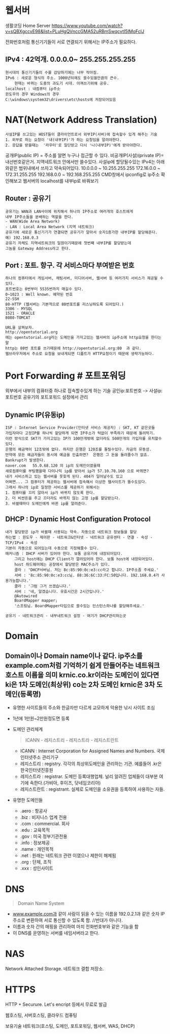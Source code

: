 # 웹서버
생활코딩 Home Server https://www.youtube.com/watch?v=sQBXgccvE98&list=PLuHgQVnccGMA52uRBmSwqcvtI5IMoFclJ

전화번호처럼 통신기기들이 서로 연결되기 위해서는 IP주소가 필요하다.
## IPv4 : 42억개. 0.0.0.0~ 255.255.255.255
	현시대의 통신기기들의 수를 감당하기에는 너무 작아짐.
	IPv6 : 새로운 형식의 주소. 1000년뒤에도 쓸수있을만큼의 큰수.
		현재는 바뀌는 도중의 과도기 시대. 아껴쓰기위해 공유.
    localhost : 내컴퓨터 ip주소
    윈도우의 경우 Windows의 경우 
    C:\windows\system32\drivers\etc\hosts에 저장되어있음

# NAT(Network Address Translation)
	사설IP를 쓰고있는 HOST들이 클라이언트로서 외부IP(서버)에 접속할수 있게 해주는 기술
	1. 외부로 하는 요청이 '내(내부IP)'가 하는 요청임을 알려야한다.
	2. 응답을 받을때는  '라우터'로 일단받고 다시 '나(내부IP)'에게 받아야한다.
	
공개IP(public IP) = 주소를 알면 누구나 접근할 수 있다.
비공개IP(사설)(private IP)= 내선번호같은거. 지역네트워크 안에서만 쓸수있다.
	사설ip에 할당될수있는 IPv4는 아래와같은 범위내에서 쓰자고 약속되어있다.
	10.0.0.0 ~ 10.255.255.255
	172.16.0.0 ~ 172.31.255.255
	192.168.0.0 ~ 192.168.255.255
	CMD창에서 ipconfig로 ip주소 확인해보고 웹서버의 localhost를 내부ip로 바꿔보기
	

## Router : 공유기
	공유기는 WAN과 LAN사이에 위치해서 하나의 IP주소로 여러개의 호스트에게 
	내부 IP주소들을 분배하는 역할을 한다.
	- WAN(Wide Area Network)
	- LAN : Local Area Network (지역 네트워크)
	공유기에 새로운 통신기기가 연결되면 공유기가 알아서 숫자1증가한 내부IP를 할당해준다.
	예) 192.168.0.3
	공유기 자체도 지역네트워크의 일원이기때문에 첫번째 내부IP를 할당받는데
	그놈을 Gateway Address라고 한다.

## Port : 포트. 항구. 각 서비스마다 부여받은 번호
	하나의 컴퓨터에서 게임서버, 채팅서버, 미디어서버, 웹서버 등 여러가지 서비스가 제공될 수 있다.
	포트번호는 0번부터 5535번까지 매길수 있다.
	0~1023 : Well known. 예약된 번호
	22-SSH
	80-HTTP (웹서버는 기본적으로 80번포트를 리스닝하도록 되어있다.)
	3306 - MYSQL
	1521 - ORACLE
	8080-TOMCAT
	
	URL을 살펴보자.
	http://opentutorial.org
	에는 opentutorial.org라는 도메인을 가지고있는 웹서버의 ip주소에 http요청을 한다는 말
	http는 80번 포트를 쓰기때문에 http://opentutorial.org:80  과 같다.
	웹브라우저에서 주소로 요청을 보내게되면 디폴트가 HTTP요청이기 때문에 생략가능하다. 

# Port Forwarding # 포트포워딩
외부에서 내부의 컴퓨터중 하나로 접속할수있게 하는 기술
	공인ip:포트번호 -> 사설ip:포트번호
	공유기의 포트포워드 설정에서 관리
	
## Dynamic IP(유동ip)
	ISP : Internet Service Provider(인터넷 서비스 제공자) : SKT, KT 같은곳들
	가입자마다 고정IP를 하나씩 할당하게 되면 IP주소가 턱없이 부족하기 때문에 돌려막기.
	이런 방식으로 SKT가 가지고있는 IP가 100만개밖에 없더라도 500만개의 가입자를 유치할수있다.
	은행의 예금액이 12조밖에 없다. 하지만 은행은 120조를 돌릴수있다. 자금의 유동성.
	만약에 모든 예금자들이 동시에 예금을 인출하면?  은행은 그 돈을 돌려줄수가 없죠. Bankrupt가 발생한다.
	naver.com   55.0.68.120 의 ip의 도메인이였을때
	새로컴퓨터를 부팅했을때 다이나믹 ip를 받아서 ip가 57.10.70.160 으로 바뀌면?
	내가 서비스하고 있는 웹서버를 못찾게 된다. 404가 일어날수도 있고
	어쩌면... 그 컴퓨터가 제공하는 웹서버에 접속해서 이상한 웹사이트가 뜰수도있다.
	그래서 하나의 ip로 일정한 서비스를 제공하기 위해서는
	1. 컴퓨터를 끄지 않아서 ip가 바뀌지 않도록 한다.
	2. 더 비싼돈을 주고 끄더라도 바뀌지 않는 고정 ip를 할당받는다.
	3. 바뀔때마다 도메인에게 바뀐 ip를 알려준다.
	

## DHCP : Dynamic Host Configuration Protocol
	내가 할당받은 ip가 바뀔때 사용되는 약속. 자동으로 네트워크 정보들을 할당
	하는법 : 윈도우 - 제어판 - 네트워크&인터넷 - 네트워크 공유센터 - 연결 - 속성 - TCP/IPv4 - 속성
	기본이 자동으로 되어있는데 수동으로 지정해줄수 있다.
	매커니즘 : DHCP 서버가 있어야 한다. 보통 공유기에 내장되어있다.
		그리고 host에는 DHCP Client가 깔려있어야 한다. 보통 host에 내장되어있다.
		host 하드웨어에는 공장에서 할당받은 MAC주소가 있다.
		클라 : 'DHCP서버님. 저는 8c:85:90:0c:e3:cc라고 합니다. IP주소좀 주세요.'
		서버 : '8c:85:90:0c:e3:cc님. 88:36:6C:33:FC:50입니다. 192.168.0.4가 사용가능합니다.'
		클라 : '그럼 그거 쓰겠습니다.'
		서버 : '네, 알겠습니다. 유효시간은 2시간입니다.'
		@Autowired
		BoardMapper mapper;
		'스프링님. BoardMapper타입으로 쓸수있는 인스턴스하나를 할당해주세요.'
		
	공유기 - 네트워크관리 - 내부네트워크 설정 - 여기가 DHCP관리하는곳

# Domain
Domain이나 Domain name이나 같다.
ip주소를 example.com처럼 기억하기 쉽게 만들어주는 네트워크 호스트 이름을 의미
krnic.co.kr이라는 도메인이 있다면
ki은    1차 도메인(최상위)
co는    2차 도메인
krnic은 3차 도메인(등록명)
- 
- 유명한 사이트들의 주소와 한글자만 다르게 교모하게 악용한 낚시 사이트 조심
- 1년에 1만원~2만원정도면 등록
- 도메인 관리체계
    > ICANN - 레지스트리 - 레지스트라 - 레지스트란트
    - ICANN : Internet Corporation for Assigned Names and Numbers. 국제 인터넷주소 관리기구
    - 레지스트리 : registry. 각각의 최상위도메인을 관리하는 기관.  예를들어 .kr은 한국인터넷진흥원
    - 레지스트라 : registrar. 도메인 등록대행업체. 널리 알려진 업체들이 대부분 여기에 속한다.(가비아, 후이즈, 닷네임코리아)
    - 레지스트란트 : registrant. 실제로 도메인을 소유권을 등록하여 사용하는 자들.

- 유명한 도메인들
    - .aero : 항공사
    - .biz : 비지니스 업계 전용
    - .com : commercial. 회사
    - .edu : 교육목적
    - .gov : 미국 정부기관전용
    - .info : 정보제공
    - .name : 개인목적
    - .net : 원래는 네트워크 관련 이였으나 제한이 해제됨
    - .org : 단체, 조직
    - .xxx : 성인사이트


# DNS
> Domain Name System
- www.example.com과 같이 사람이 읽을 수 있는 이름을 192.0.2.1과 같은 숫자 IP 주소로 변환하여 서로 통신할 수 있도록 함.
//반대가 아니다.
- 이름과 숫자 간의 매핑을 관리하여 마치 전화번호부와 같은 기능을 함
- 이 DNS를 운영하는 서버를 네임서버라고 한다.


# NAS
Network Attached Storage. 네트워크 결합 저장소.

# HTTPS
HTTP + Securure.   Let's encript 등에서 무료로 발급


웹호스팅, 서버호스팅, 클라우드 컴퓨팅




보유기술
	네트워크(호스팅, 도메인, 포트포워딩, 웹서버, WAS, DHCP)